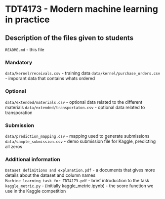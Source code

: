 # TDT4173 - Modern machine learning in practice

## Description of the files given to students

`README.md` - this file

### Mandatory

`data/kernel/receivals.csv` - training data
`data/kernel/purchase_orders.csv` - imporant data that contains whats ordered  

### Optional

`data/extended/materials.csv` - optional data related to the different materials
`data/extended/transportaton.csv` - optional data related to transporation

### Submission

`data/prediction_mapping.csv` - mapping used to generate submissions
`data/sample_submission.csv` - demo submission file for Kaggle, predicting all zeros

### Additional information

`Dataset definitions and explanation.pdf` - a documents that gives more details about the dataset and column names  
`Machine learning task for TDT4173.pdf` - brief introduction to the task
`kaggle_metric.py` - (initially kaggle_metric.ipynb) - the score function we use in the Kaggle competition
